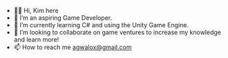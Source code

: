- 👋🏿 Hi, Kim here
- 👀 I’m an aspiring Game Developer.
- 🌱 I’m currently learning C# and using the Unity Game Engine.
- 💞️ I’m looking to collaborate on game ventures to increase my knowledge and learn more!
- 📫 How to reach me agwalox@gmail.com

<!---
agwalox/agwalox is a ✨ special ✨ repository because its `README.md` (this file) appears on your GitHub profile.
You can click the Preview link to take a look at your changes.
--->
